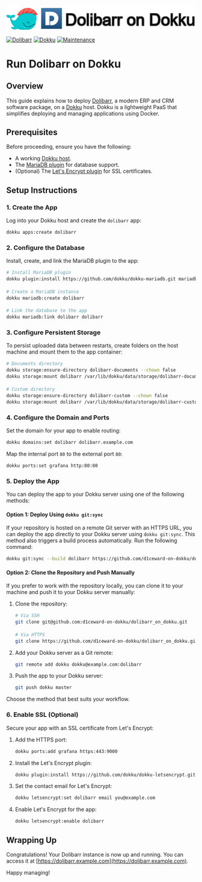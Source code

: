 ![](.github/images/repo_header.png)

[![Dolibarr](https://img.shields.io/badge/Dolibarr-22.0.1-blue.svg)](https://github.com/Dolibarr/dolibarr/releases/tag/22.0.1)
[![Dokku](https://img.shields.io/badge/Dokku-Repo-blue.svg)](https://github.com/dokku/dokku)
[![Maintenance](https://img.shields.io/badge/Maintained%3F-yes-green.svg)](https://github.com/d1ceward-on-dokku/dolibarr_on_dokku/graphs/commit-activity)

# Run Dolibarr on Dokku

## Overview

This guide explains how to deploy [Dolibarr](https://www.dolibarr.org/), a modern ERP and CRM software package, on a [Dokku](https://dokku.com/) host. Dokku is a lightweight PaaS that simplifies deploying and managing applications using Docker.

## Prerequisites

Before proceeding, ensure you have the following:

- A working [Dokku host](https://dokku.com/docs/getting-started/installation/).
- The [MariaDB plugin](https://github.com/dokku/dokku-mariadb) for database support.
- (Optional) The [Let's Encrypt plugin](https://github.com/dokku/dokku-letsencrypt) for SSL certificates.

## Setup Instructions

### 1. Create the App

Log into your Dokku host and create the `dolibarr` app:

```bash
dokku apps:create dolibarr
```

### 2. Configure the Database

Install, create, and link the MariaDB plugin to the app:

```bash
# Install MariaDB plugin
dokku plugin:install https://github.com/dokku/dokku-mariadb.git mariadb

# Create a MariaDB instance
dokku mariadb:create dolibarr

# Link the database to the app
dokku mariadb:link dolibarr dolibarr
```

### 3. Configure Persistent Storage

To persist uploaded data between restarts, create folders on the host machine and mount them to the app container:

```bash
# Documents directory
dokku storage:ensure-directory dolibarr-documents --chown false
dokku storage:mount dolibarr /var/lib/dokku/data/storage/dolibarr-documents:/var/www/documents

# Custom directory
dokku storage:ensure-directory dolibarr-custom --chown false
dokku storage:mount dolibarr /var/lib/dokku/data/storage/dolibarr-custom:/var/www/html/custom
```

### 4. Configure the Domain and Ports

Set the domain for your app to enable routing:

```bash
dokku domains:set dolibarr dolibarr.example.com
```

Map the internal port `80` to the external port `80`:

```bash
dokku ports:set grafana http:80:80
```

### 5. Deploy the App

You can deploy the app to your Dokku server using one of the following methods:

#### Option 1: Deploy Using `dokku git:sync`

If your repository is hosted on a remote Git server with an HTTPS URL, you can deploy the app directly to your Dokku server using `dokku git:sync`. This method also triggers a build process automatically. Run the following command:

```bash
dokku git:sync --build dolibarr https://github.com/d1ceward-on-dokku/dolibarr_on_dokku.git
```

#### Option 2: Clone the Repository and Push Manually

If you prefer to work with the repository locally, you can clone it to your machine and push it to your Dokku server manually:

1. Clone the repository:

    ```bash
    # Via SSH
    git clone git@github.com:d1ceward-on-dokku/dolibarr_on_dokku.git

    # Via HTTPS
    git clone https://github.com/d1ceward-on-dokku/dolibarr_on_dokku.git
    ```

2. Add your Dokku server as a Git remote:

    ```bash
    git remote add dokku dokku@example.com:dolibarr
    ```

3. Push the app to your Dokku server:

    ```bash
    git push dokku master
    ```

Choose the method that best suits your workflow.

### 6. Enable SSL (Optional)

Secure your app with an SSL certificate from Let's Encrypt:

1. Add the HTTPS port:

    ```bash
    dokku ports:add grafana https:443:9000
    ```

2. Install the Let's Encrypt plugin:

    ```bash
    dokku plugin:install https://github.com/dokku/dokku-letsencrypt.git
    ```

3. Set the contact email for Let's Encrypt:

    ```bash
    dokku letsencrypt:set dolibarr email you@example.com
    ```

4. Enable Let's Encrypt for the app:

    ```bash
    dokku letsencrypt:enable dolibarr
    ```

## Wrapping Up

Congratulations! Your Dolibarr instance is now up and running. You can access it at [https://dolibarr.example.com](https://dolibarr.example.com).

Happy managing!
